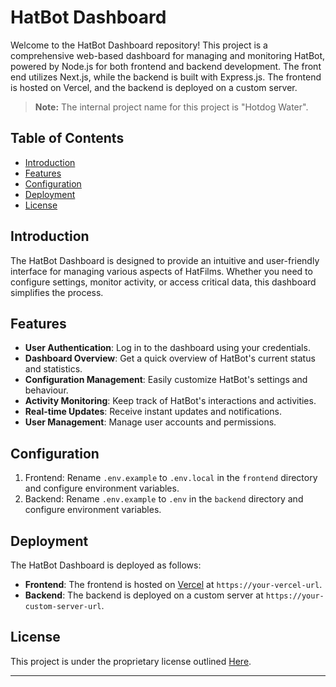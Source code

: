 # HatBot Dashboard


Welcome to the HatBot Dashboard repository! This project is a comprehensive web-based dashboard for managing and monitoring HatBot, powered by Node.js for both frontend and backend development. The front end utilizes Next.js, while the backend is built with Express.js. The frontend is hosted on Vercel, and the backend is deployed on a custom server.

> **Note:** The internal project name for this project is "Hotdog Water".

## Table of Contents

- [Introduction](#introduction)
- [Features](#features)
- [Configuration](#configuration)
- [Deployment](#deployment)
- [License](#license)

## Introduction

The HatBot Dashboard is designed to provide an intuitive and user-friendly interface for managing various aspects of HatFilms. Whether you need to configure settings, monitor activity, or access critical data, this dashboard simplifies the process.

## Features

- **User Authentication**: Log in to the dashboard using your credentials.
- **Dashboard Overview**: Get a quick overview of HatBot's current status and statistics.
- **Configuration Management**: Easily customize HatBot's settings and behaviour.
- **Activity Monitoring**: Keep track of HatBot's interactions and activities.
- **Real-time Updates**: Receive instant updates and notifications.
- **User Management**: Manage user accounts and permissions.

## Configuration

1. Frontend: Rename `.env.example` to `.env.local` in the `frontend` directory and configure environment variables.
2. Backend: Rename `.env.example` to `.env` in the `backend` directory and configure environment variables.

## Deployment

The HatBot Dashboard is deployed as follows:

- **Frontend**: The frontend is hosted on [Vercel](https://vercel.com/) at `https://your-vercel-url`.
- **Backend**: The backend is deployed on a custom server at `https://your-custom-server-url`.

## License

This project is under the proprietary license outlined [Here](LICENSE).

---

